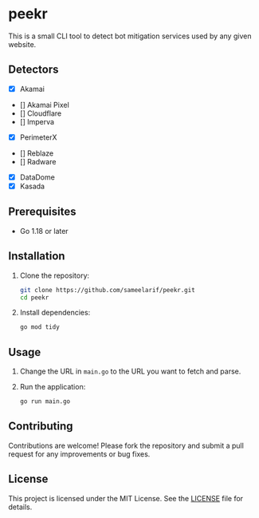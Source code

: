 # peekr

This is a small CLI tool to detect bot mitigation services used by any given website.

## Detectors

- [x] Akamai
- [] Akamai Pixel
- [] Cloudflare
- [] Imperva
- [x] PerimeterX
- [] Reblaze
- [] Radware
- [x] DataDome
- [x] Kasada

## Prerequisites

- Go 1.18 or later

## Installation

1. Clone the repository:

   ```bash
   git clone https://github.com/sameelarif/peekr.git
   cd peekr
   ```

2. Install dependencies:

   ```bash
   go mod tidy
   ```

## Usage

1. Change the URL in `main.go` to the URL you want to fetch and parse.

2. Run the application:

   ```bash
   go run main.go
   ```

## Contributing

Contributions are welcome! Please fork the repository and submit a pull request for any improvements or bug fixes.

## License

This project is licensed under the MIT License. See the [LICENSE](LICENSE) file for details.
